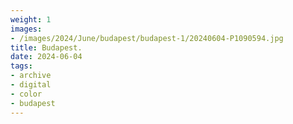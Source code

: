 ```yaml
---
weight: 1
images:
- /images/2024/June/budapest/budapest-1/20240604-P1090594.jpg
title: Budapest.
date: 2024-06-04
tags:
- archive
- digital
- color
- budapest
---
```


